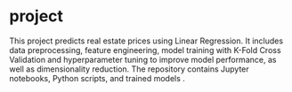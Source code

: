 # project

This project predicts real estate prices using Linear Regression. It includes data preprocessing, feature engineering, model training with K-Fold Cross Validation and hyperparameter tuning to improve model performance, as well as dimensionality reduction. The repository contains Jupyter notebooks, Python scripts, and trained models .
